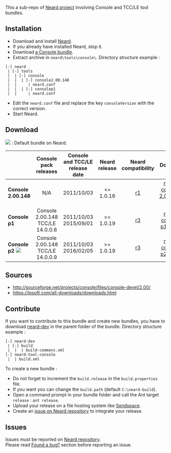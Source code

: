 This a sub-repo of [Neard project](https://github.com/crazy-max/neard) involving Console and TCC/LE tool bundles.

## Installation

* Download and install [Neard](https://github.com/crazy-max/neard).
* If you already have installed Neard, stop it.
* Download [a Console bundle](#download).
* Extract archive in `neard\tools\console\`. Directory structure example :

```
[-] neard
 | [-] tools
 |  | [-] console 
 |  |  | [-] console2.00.148
 |  |     | neard.conf
 |  |  | [-] consolep1
 |  |     | neard.conf
```

* Edit the `neard.conf` file and replace the key `consoleVersion` with the correct version.
* Start Neard.

## Download

![](https://raw.github.com/crazy-max/neard-tool-console/master/img/star-20160403.png) : Default bundle on Neard.

|                      | Console pack releases | Console and TCC/LE release date | Neard release | Neard compatibility | Download |
| ---------------------|:---------------------:|:-------------------------------:|:-------------:|:-------------------:|:--------:|
| **Console 2.00.148** | N/A | 2011/10/03 | <= 1.0.16 | [r1](https://github.com/crazy-max/neard-tool-console/releases/tag/r1) | [neard-console-2.00.148-r1.zip](https://github.com/crazy-max/neard-tool-console/releases/download/r3/neard-console-2.00.148-r1.zip) |
| **Console p1**       | Console 2.00.148<br />TCC/LE 14.0.0.6 | 2011/10/03<br />2015/09/01 | >= 1.0.19 | [r3](https://github.com/crazy-max/neard-tool-console/releases/tag/r3) | [neard-console-p1-r3.zip](https://github.com/crazy-max/neard-tool-console/releases/download/r3/neard-console-p1-r3.zip) |
| **Console p2** ![](https://raw.github.com/crazy-max/neard-tool-console/master/img/star-20160403.png) | Console 2.00.148<br />TCC/LE 14.0.0.9 | 2011/10/03<br />2016/02/05 | >= 1.0.19 | [r3](https://github.com/crazy-max/neard-tool-console/releases/tag/r3) | [neard-console-p2-r3.zip](https://github.com/crazy-max/neard-tool-console/releases/download/r3/neard-console-p2-r3.zip) |

## Sources

* http://sourceforge.net/projects/console/files/console-devel/2.00/
* https://jpsoft.com/all-downloads/downloads.html

## Contribute

If you want to contribute to this bundle and create new bundles, you have to download [neard-dev](https://github.com/crazy-max/neard-dev) in the parent folder of the bundle.
Directory structure example :

```
[-] neard-dev
 | [-] build
 |  |  | build-commons.xml 
[-] neard-tool-console
 |  | build.xml
```

To create a new bundle :
* Do not forget to increment the `build.release` in the `build.properties` file.
* If you want you can change the `build.path` (default `C:\neard-build`).
* Open a command prompt in your bundle folder and call the Ant target `release` : `ant release`.
* Upload your release on a file hosting system like [Sendspace](https://www.sendspace.com/).
* Create an [issue on Neard repository](https://github.com/crazy-max/neard/issues) to integrate your release.

## Issues

Issues must be reported on [Neard repository](https://github.com/crazy-max/neard/issues).<br />
Please read [Found a bug?](https://github.com/crazy-max/neard#found-a-bug) section before reporting an issue.
